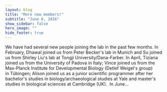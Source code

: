 ```yaml
---
layout: blog
title: "More new members!"
subtitle: "June 6, 2016"
show_sidebar: false
hero_image: ""
hide_footer: true
---
```


We have had several new people joining the lab in the past few months. In February, Dhawal joined us from Peter Becker's lab in Munich and Su joined us from Shirley Liu's lab at Tongji University/Dana-Farber. In April, Tiziana joined us from the University of Padova in Italy; Vince joined us from the Max-Planck Institute for Developmental Biology (Detlef Weigel's group) in Tübingen; Alison joined us as a junior scientific programmer after her bachelor's studies in biology/archaeological studies at Yale and master's studies in biological sciences at Cambridge (UK).  In June...

